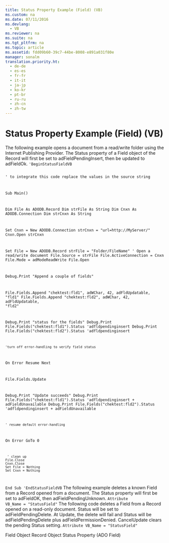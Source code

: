 ```yaml
---
title: Status Property Example (Field) (VB)
ms.custom: na
ms.date: 07/11/2016
ms.devlang: 
  - VB
ms.reviewer: na
ms.suite: na
ms.tgt_pltfrm: na
ms.topic: article
ms.assetid: fdd09b60-39c7-44be-8008-e891a031f80e
manager: sonalm
translation.priority.ht: 
  - de-de
  - es-es
  - fr-fr
  - it-it
  - ja-jp
  - ko-kr
  - pt-br
  - ru-ru
  - zh-cn
  - zh-tw
---
```

# Status Property Example (Field) (VB)
<?xml version="1.0" encoding="utf-8"?>
<developerReferenceWithoutSyntaxDocument xmlns="http://ddue.schemas.microsoft.com/authoring/2003/5" xmlns:xlink="http://www.w3.org/1999/xlink" xmlns:xsi="http://www.w3.org/2001/XMLSchema-instance" xsi:schemaLocation="http://ddue.schemas.microsoft.com/authoring/2003/5 http://dduestorage.blob.core.windows.net/ddueschema/developer.xsd">
  <introduction>
    <para>The following example opens a document from a read/write folder using the <legacyLink xlink:href="66a208d9-b580-4655-a41e-1d36e5b5bfca">Internet Publishing Provider</legacyLink>. The <legacyLink xlink:href="8cd1f7f4-0a3a-4f07-b8ba-6582e70140ad">Status</legacyLink> property of a <legacyLink xlink:href="b10a72fc-3c4b-4186-a70b-993dc9f7a092">Field</legacyLink> object of the <legacyLink xlink:href="db83ed2c-a8e3-460c-8682-64667e4d5d01">Record</legacyLink> will first be set to <legacyBold>adFieldPendingInsert</legacyBold>, then be updated to <legacyBold>adFieldOk</legacyBold>.</para>
    <code>'BeginStatusFieldVB
    
 ' to integrate this code replace the values in the source string

Sub Main()
    
   Dim File As ADODB.Record
   Dim strFile As String
   Dim Cnxn As ADODB.Connection
   Dim strCnxn As String
   
   Set Cnxn = New ADODB.Connection
   strCnxn = "url=http://MyServer/"
   Cnxn.Open strCnxn
   
   Set File = New ADODB.Record
   strFile = "Folder/FileName"
   ' Open a read/write document
   File.Source = strFile
   File.ActiveConnection = Cnxn
   File.Mode = adModeReadWrite
   File.Open

   Debug.Print "Append a couple of fields"
   
   File.Fields.Append "chektest:fld1", adWChar, 42, adFldUpdatable, "fld1"
   File.Fields.Append "chektest:fld2", adWChar, 42, adFldUpdatable, "fld2"
   
   Debug.Print "status for the fields"
   Debug.Print File.Fields("chektest:fld1").Status 'adfldpendinginsert
   Debug.Print File.Fields("chektest:fld2").Status 'adfldpendinginsert
   
    'turn off error-handling to verify field status
   On Error Resume Next
   
   File.Fields.Update
   
   Debug.Print "Update succeeds"
   Debug.Print File.Fields("chektest:fld1").Status 'adfldpendinginsert + adFieldUnavailable
   Debug.Print File.Fields("chektest:fld2").Status 'adfldpendinginsert + adFieldUnavailable
    
    ' resume default error-handling
   On Error GoTo 0
     
     ' clean up
    File.Close
    Cnxn.Close
    Set File = Nothing
    Set Cnxn = Nothing
      
End Sub
'EndStatusFieldVB</code>
    <para>The following example deletes a known <legacyBold>Field</legacyBold> from a <legacyBold>Record</legacyBold> opened from a document. The <legacyBold>Status</legacyBold> property will first be set to <legacyBold>adFieldOK</legacyBold>, then <legacyBold>adFieldPendingUnknown</legacyBold>.</para>
    <code>Attribute VB_Name = "StatusField"</code>
    <para>The following code deletes a <legacyBold>Field</legacyBold> from a <legacyBold>Record</legacyBold> opened on a read-only document. <legacyBold>Status</legacyBold> will be set to <legacyBold>adFieldPendingDelete</legacyBold>. At <legacyLink xlink:href="6b2a9c31-1a7e-40db-8a53-30720d0f6cc1">Update</legacyLink>, the delete will fail and <legacyBold>Status</legacyBold> will be <legacyBold>adFieldPendingDelete</legacyBold> plus <legacyBold>adFieldPermissionDenied</legacyBold>. <legacyLink xlink:href="eaa856cc-c786-462e-890c-c896261b1741">CancelUpdate</legacyLink> clears the pending <legacyBold>Status</legacyBold> setting.</para>
    <code>Attribute VB_Name = "StatusField"</code>
  </introduction>
  <relatedTopics>
<link xlink:href="b10a72fc-3c4b-4186-a70b-993dc9f7a092">Field Object</link>
<link xlink:href="db83ed2c-a8e3-460c-8682-64667e4d5d01">Record Object</link>
<link xlink:href="8cd1f7f4-0a3a-4f07-b8ba-6582e70140ad">Status Property (ADO Field)</link>
</relatedTopics>
</developerReferenceWithoutSyntaxDocument>